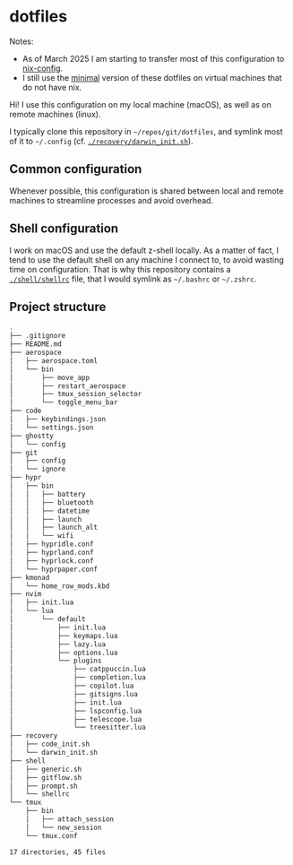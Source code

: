 # dotfiles

Notes:
  - As of March 2025 I am starting to transfer most of this configuration to [nix-config](https://github.com/thibautvas/nix-config).
  - I still use the [minimal](https://github.com/thibautvas/dotfiles/tree/minimal) version of these dotfiles on virtual machines that do not have nix.

Hi! I use this configuration on my local machine (macOS), as well as on remote machines (linux).

I typically clone this repository in `~/repos/git/dotfiles`, and symlink most of it to `~/.config` (cf. [`./recovery/darwin_init.sh`](recovery/darwin_init.sh)).

## Common configuration

Whenever possible, this configuration is shared between local and remote machines to streamline processes and avoid overhead.

## Shell configuration

I work on macOS and use the default z-shell locally.
As a matter of fact, I tend to use the default shell on any machine I connect to, to avoid wasting time on configuration.
That is why this repository contains a [`./shell/shellrc`](shell/shellrc) file, that I would symlink as `~/.bashrc` or `~/.zshrc`.

## Project structure

```bash
.
├── .gitignore
├── README.md
├── aerospace
│   ├── aerospace.toml
│   └── bin
│       ├── move_app
│       ├── restart_aerospace
│       ├── tmux_session_selector
│       └── toggle_menu_bar
├── code
│   ├── keybindings.json
│   └── settings.json
├── ghostty
│   └── config
├── git
│   ├── config
│   └── ignore
├── hypr
│   ├── bin
│   │   ├── battery
│   │   ├── bluetooth
│   │   ├── datetime
│   │   ├── launch
│   │   ├── launch_alt
│   │   └── wifi
│   ├── hypridle.conf
│   ├── hyprland.conf
│   ├── hyprlock.conf
│   └── hyprpaper.conf
├── kmonad
│   └── home_row_mods.kbd
├── nvim
│   ├── init.lua
│   └── lua
│       └── default
│           ├── init.lua
│           ├── keymaps.lua
│           ├── lazy.lua
│           ├── options.lua
│           └── plugins
│               ├── catppuccin.lua
│               ├── completion.lua
│               ├── copilot.lua
│               ├── gitsigns.lua
│               ├── init.lua
│               ├── lspconfig.lua
│               ├── telescope.lua
│               └── treesitter.lua
├── recovery
│   ├── code_init.sh
│   └── darwin_init.sh
├── shell
│   ├── generic.sh
│   ├── gitflow.sh
│   ├── prompt.sh
│   └── shellrc
└── tmux
    ├── bin
    │   ├── attach_session
    │   └── new_session
    └── tmux.conf

17 directories, 45 files
```
